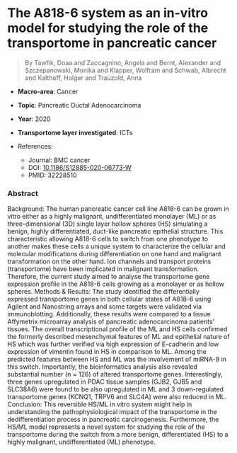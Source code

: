# The A818-6 system as an in-vitro model for studying the role of the transportome in pancreatic cancer

> By Tawfik, Doaa and Zaccagnino, Angela and Bernt, Alexander and Szczepanowski, Monika and Klapper, Wolfram and Schwab, Albrecht and Kalthoff, Holger and Trauzold, Anna

- **Macro-area**: Cancer
- **Topic**: Pancreatic Ductal Adenocarcinoma
- **Year**: 2020
- **Transportome layer investigated**: ICTs

- References:
  - Journal: BMC cancer
  - DOI: [10.1186/S12885-020-06773-W](https://doi.org/10.1186/S12885-020-06773-W)
  - PMID: 32228510

### Abstract

Background: The human pancreatic cancer cell line A818-6 can be grown in vitro either as a highly malignant, undifferentiated monolayer (ML) or as three-dimensional (3D) single layer hollow spheres (HS) simulating a benign, highly differentiated, duct-like pancreatic epithelial structure. This characteristic allowing A818-6 cells to switch from one phenotype to another makes these cells a unique system to characterize the cellular and molecular modifications during differentiation on one hand and malignant transformation on the other hand. Ion channels and transport proteins (transportome) have been implicated in malignant transformation. Therefore, the current study aimed to analyse the transportome gene expression profile in the A818-6 cells growing as a monolayer or as hollow spheres. Methods & Results: The study identified the differentially expressed transportome genes in both cellular states of A818-6 using Agilent and Nanostring arrays and some targets were validated via immunoblotting. Additionally, these results were compared to a tissue Affymetrix microarray analysis of pancreatic adenocarcinoma patients' tissues. The overall transcriptional profile of the ML and HS cells confirmed the formerly described mesenchymal features of ML and epithelial nature of HS which was further verified via high expression of E-cadherin and low expression of vimentin found in HS in comparison to ML. Among the predicted features between HS and ML was the involvement of miRNA-9 in this switch. Importantly, the bioinformatics analysis also revealed substantial number (n = 126) of altered transportome genes. Interestingly, three genes upregulated in PDAC tissue samples (GJB2, GJB5 and SLC38A6) were found to be also upregulated in ML and 3 down-regulated transportome genes (KCNQ1, TRPV6 and SLC4A) were also reduced in ML. Conclusion: This reversible HS/ML in vitro system might help in understanding the pathophysiological impact of the transportome in the dedifferentiation process in pancreatic carcinogenesis. Furthermore, the HS/ML model represents a novel system for studying the role of the transportome during the switch from a more benign, differentiated (HS) to a highly malignant, undifferentiated (ML) phenotype.

